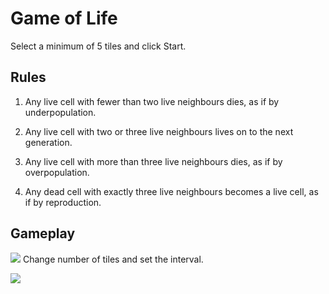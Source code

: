 # Game of Life

Select a minimum of 5 tiles and click Start.

## Rules

1. Any live cell with fewer than two live neighbours dies, as if by underpopulation.

2. Any live cell with two or three live neighbours lives on to the next generation.

3. Any live cell with more than three live neighbours dies, as if by overpopulation.

4. Any dead cell with exactly three live neighbours becomes a live cell, as if by reproduction.

## Gameplay

![](life1.gif)
Change number of tiles and set the interval.

![](features.gif)
